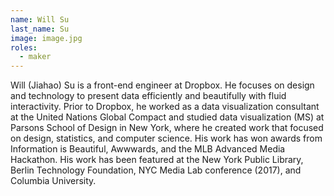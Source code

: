 ```yaml
---
name: Will Su
last_name: Su
image: image.jpg
roles:
  - maker
---
```

Will (Jiahao) Su is a front-end engineer at Dropbox. He focuses on design and technology to present data efficiently and beautifully with fluid interactivity. Prior to Dropbox, he worked as a data visualization consultant at the United Nations Global Compact and studied data visualization (MS) at Parsons School of Design in New York, where he created work that focused on design, statistics, and computer science. His work has won awards from Information is Beautiful, Awwwards, and the MLB Advanced Media Hackathon. His work has been featured at the New York Public Library, Berlin Technology Foundation, NYC Media Lab conference (2017), and Columbia University.